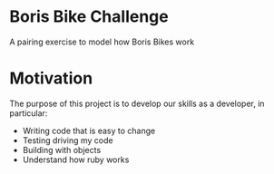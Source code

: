 # Boris Bike Challenge
A pairing exercise to model how Boris Bikes work

# Motivation
The purpose of this project is to develop our skills as a developer, in particular:

- Writing code that is easy to change
- Testing driving my code
- Building with objects
- Understand how ruby works
